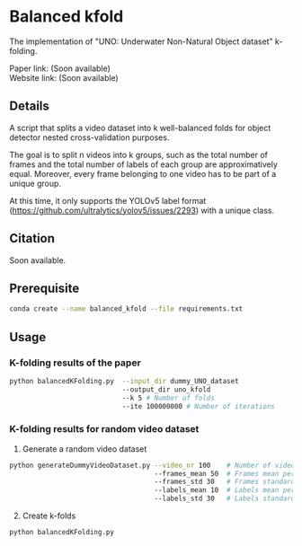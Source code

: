 <h1>Balanced kfold</h1>

The implementation of "UNO: Underwater Non-Natural Object dataset" k-folding.

Paper link: (Soon available)<br>
Website link: (Soon available)

<h2>Details</h2>

A script that splits a video dataset into k well-balanced folds for object detector nested cross-validation purposes.

The goal is to split n videos into k groups, such as the total number of frames and the total number of labels of each group are approximatively equal. Moreover, every frame belonging to one video has to be part of a unique group.

At this time, it only supports the YOLOv5 label format (https://github.com/ultralytics/yolov5/issues/2293) with a unique class.

<h2>Citation</h2>
Soon available.

<br>

<h2>Prerequisite</h2>

```bash
conda create --name balanced_kfold --file requirements.txt
```
<h2>Usage</h2>

<h3>K-folding results of the paper</h3>

```bash
python balancedKFolding.py  --input_dir dummy_UNO_dataset
                            --output_dir uno_kfold
                            --k 5 # Number of folds
                            --ite 100000000 # Number of iterations
```

<h3>K-folding results for random video dataset</h3>

1. Generate a random video dataset<br>
```bash
python generateDummyVideoDataset.py --video_nr 100    # Number of videos
                                    --frames_mean 50  # Frames mean per video
                                    --frames_std 30   # Frames standard deviation per video
                                    --labels_mean 10  # Labels mean per frame
                                    --labels_std 30   # Labels standard deviation per frame
```
2. Create k-folds<br>
```bash
python balancedKFolding.py
```



